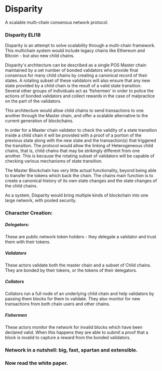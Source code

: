 # Disparity

A scalable multi-chain consensus network protocol.

### Disparity ELI18

Disparity is an attempt to solve scalability through a multi-chain framework. This multichain system would include legacy chains like Ethereum and Bitcoin - but also new child chains.

Disparity's architecture can be described as a single POS Master chain maintained by a set number of bonded validators who provide final consensus for many child chains by creating a canonical record of their states. A rotating subset of these validators will also ensure that any new state provided by a child chain is the result of a valid state transition. Several other groups of individuals act as 'fishermen' in order to police the actions of bonded validators and collect rewards in the case of malpractice on the part of the validators.

This architecture would allow child chains to send transactions to one another through the Master chain, and offer a scalable alternative to the current generation of blockchains.

In order for a Master chain validator to check the validity of a state transition inside a child chain it will be provided with a  proof of a portion of the previous state along with the new state and the transaction(s) that triggered the transition. The protocol would allow the linking of Heterogeneous child chains, that is, child chains that may be strikingly different from one another. This is because the rotating subset of validators will be capable of checking various mechanisms of state transition.

The Master Blockchain has very little actual functionality, beyond being able to transfer the tokens which back the chain. The chains main function is to create a canonical history of its own state changes and the state changes of the child chains.

As a system, Disparity would bring multiple kinds of blockchain into one large network, with pooled security.

### Character Creation:

##### Delegators:

These are public network token holders - they delegate a validator and trust them with their tokens.

##### Validators

These actors validate both the master chain and a subset of Child chains. They are bonded by their tokens, or the tokens of their delegators.

##### Collators

Collators run a full node of an underlying child chain and help validators by passing them blocks for them to validate. They also monitor for new transactions from both chain users and other chains.

##### Fishermen

These actors monitor the network for invalid blocks which have been declared valid. When this happens they are able to submit a proof that a block is invalid to capture a reward from the bonded validators.

### Network in a nutshell: big, fast, spartan and extensible.

### Now read the white paper.
